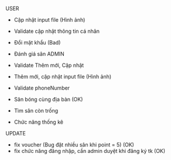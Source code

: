 USER
- Cập nhật input file (Hình ảnh)
- Validate cập nhật thông tin cá nhân
- Đổi mật khẩu (Bad)
- Đánh giá sân
ADMIN
- Validate Thêm mới, Cập nhật
- Thêm mới, cập nhật input file (Hình ảnh)


- Validate phoneNumber
- Sân bóng cùng địa bàn (OK)
- Tìm sân còn trống
- Chức năng thống kê

UPDATE
- fix voucher (Bug đặt nhiều sân khi point = 5) (OK)
- fix chức năng đăng nhập, cần admin duyệt khi đăng ký tk (OK)
